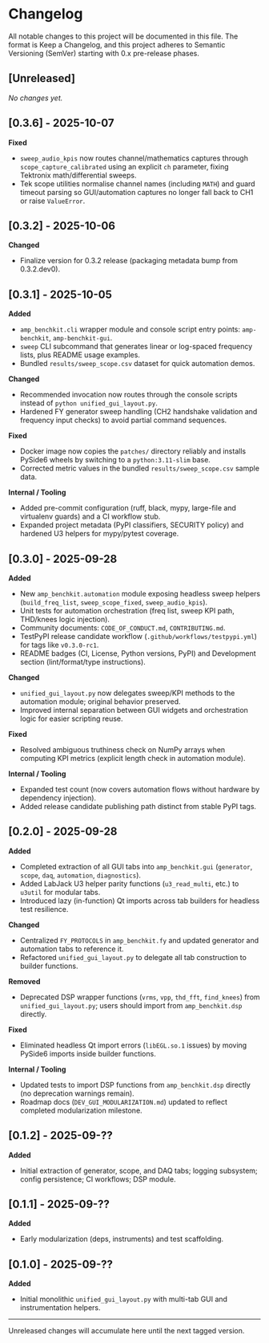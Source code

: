 Changelog
=========

All notable changes to this project will be documented in this file.
The format is Keep a Changelog, and this project adheres to Semantic Versioning (SemVer)
starting with 0.x pre-release phases.

[Unreleased]
------------

_No changes yet._

[0.3.6] - 2025-10-07
--------------------

**Fixed**

- `sweep_audio_kpis` now routes channel/mathematics captures through `scope_capture_calibrated` using an explicit `ch` parameter, fixing Tektronix math/differential sweeps.
- Tek scope utilities normalise channel names (including `MATH`) and guard timeout parsing so GUI/automation captures no longer fall back to CH1 or raise `ValueError`.

[0.3.2] - 2025-10-06
--------------------

**Changed**

- Finalize version for 0.3.2 release (packaging metadata bump from 0.3.2.dev0).

[0.3.1] - 2025-10-05
--------------------

**Added**

- `amp_benchkit.cli` wrapper module and console script entry points: `amp-benchkit`, `amp-benchkit-gui`.
- `sweep` CLI subcommand that generates linear or log-spaced frequency lists, plus README usage examples.
- Bundled `results/sweep_scope.csv` dataset for quick automation demos.

**Changed**

- Recommended invocation now routes through the console scripts instead of `python unified_gui_layout.py`.
- Hardened FY generator sweep handling (CH2 handshake validation and frequency input checks) to avoid partial command sequences.

**Fixed**

- Docker image now copies the `patches/` directory reliably and installs PySide6 wheels by switching to a `python:3.11-slim` base.
- Corrected metric values in the bundled `results/sweep_scope.csv` sample data.

**Internal / Tooling**

- Added pre-commit configuration (ruff, black, mypy, large-file and virtualenv guards) and a CI workflow stub.
- Expanded project metadata (PyPI classifiers, SECURITY policy) and hardened U3 helpers for mypy/pytest coverage.

[0.3.0] - 2025-09-28
--------------------

**Added**

- New `amp_benchkit.automation` module exposing headless sweep helpers (`build_freq_list`, `sweep_scope_fixed`, `sweep_audio_kpis`).
- Unit tests for automation orchestration (freq list, sweep KPI path, THD/knees logic injection).
- Community documents: `CODE_OF_CONDUCT.md`, `CONTRIBUTING.md`.
- TestPyPI release candidate workflow (`.github/workflows/testpypi.yml`) for tags like `v0.3.0-rc1`.
- README badges (CI, License, Python versions, PyPI) and Development section (lint/format/type instructions).

**Changed**

- `unified_gui_layout.py` now delegates sweep/KPI methods to the automation module; original behavior preserved.
- Improved internal separation between GUI widgets and orchestration logic for easier scripting reuse.

**Fixed**

- Resolved ambiguous truthiness check on NumPy arrays when computing KPI metrics (explicit length check in automation module).

**Internal / Tooling**

- Expanded test count (now covers automation flows without hardware by dependency injection).
- Added release candidate publishing path distinct from stable PyPI tags.

[0.2.0] - 2025-09-28
--------------------

**Added**

- Completed extraction of all GUI tabs into `amp_benchkit.gui` (`generator`, `scope`, `daq`, `automation`, `diagnostics`).
- Added LabJack U3 helper parity functions (`u3_read_multi`, etc.) to `u3util` for modular tabs.
- Introduced lazy (in-function) Qt imports across tab builders for headless test resilience.

**Changed**

- Centralized `FY_PROTOCOLS` in `amp_benchkit.fy` and updated generator and automation tabs to reference it.
- Refactored `unified_gui_layout.py` to delegate all tab construction to builder functions.

**Removed**

- Deprecated DSP wrapper functions (`vrms`, `vpp`, `thd_fft`, `find_knees`) from `unified_gui_layout.py`; users should import from `amp_benchkit.dsp` directly.

**Fixed**

- Eliminated headless Qt import errors (`libEGL.so.1` issues) by moving PySide6 imports inside builder functions.

**Internal / Tooling**

- Updated tests to import DSP functions from `amp_benchkit.dsp` directly (no deprecation warnings remain).
- Roadmap docs (`DEV_GUI_MODULARIZATION.md`) updated to reflect completed modularization milestone.

[0.1.2] - 2025-09-??
--------------------

**Added**

- Initial extraction of generator, scope, and DAQ tabs; logging subsystem; config persistence; CI workflows; DSP module.

[0.1.1] - 2025-09-??
--------------------

**Added**

- Early modularization (deps, instruments) and test scaffolding.

[0.1.0] - 2025-09-??
--------------------

**Added**

- Initial monolithic `unified_gui_layout.py` with multi-tab GUI and instrumentation helpers.

---

Unreleased changes will accumulate here until the next tagged version.
